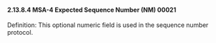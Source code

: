 #### 2.13.8.4 MSA-4 Expected Sequence Number (NM) 00021

Definition: This optional numeric field is used in the sequence number protocol.
